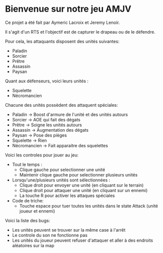# Bienvenue sur notre jeu AMJV

Ce projet a été fait par Aymeric Lacroix et Jeremy Lenoir.

Il s'agit d'un RTS et l'objectif est de capturer le drapeau ou de le défendre.

Pour cela, les attaquants disposent des unités suivantes:

- Paladin
- Sorcier
- Prêtre
- Assassin
- Paysan

Quant aux défenseurs, voici leurs unités :
- Squelette
- Nécromancien

Chacune des unités possèdent des attaquent spéciales:
- Paladin -> Boost d'armure de l'unité et des unités autours
- Sorcier -> AOE qui fait des dégats
- Prêtre -> Soigne les unités autours
- Assassin -> Augmentation des dégats
- Paysan -> Pose des pièges
- Squelette -> Rien
- Nécromancien -> Fait apparaitre des squelettes

Voici les controles pour jouer au jeu:
- Tout le temps :
  - Clique gauche pour selectionner une unité
  - Maintenir clique gauche pour selectionner plusieurs unités
- Lorsqu'une/plusieurs unités sont sélectionnées :
  - Clique droit pour envoyer une unité (en cliquant sur le terrain)
  - Clique droit pour attaquer une unité (en cliquant sur un ennemi)
  - La touche R pour activer les attaques spéciales
- Code de triche:
  - Touche espace pour tuer toutes les unités dans le state Attack (unité joueur et ennemi)

Voici la liste des bugs:
- Les unités peuvent se trouver sur la même case à l'arrêt
- Le controle du son ne fonctionne pas
- Les unités du joueur peuvent refuser d'attaquer et aller à des endroits aléatoires sur la map
